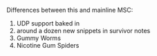 Differences between this and mainline MSC:

1. UDP support baked in
2. around a dozen new snippets in survivor notes
3. Gummy Worms
4. Nicotine Gum Spiders
